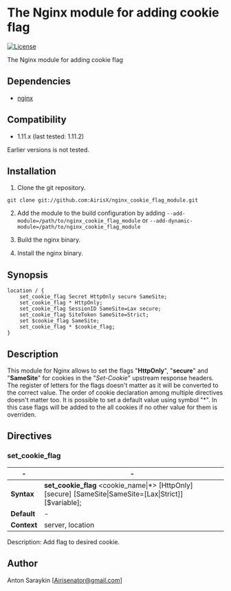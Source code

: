 The Nginx module for adding cookie flag
==========

[![License](http://img.shields.io/badge/license-BSD-brightgreen.svg)](https://github.com/Airis777/nginx_cookie_flag_module/blob/master/LICENSE)

The Nginx module for adding cookie flag

## Dependencies
* [nginx](http://nginx.org)

## Compatibility
* 1.11.x (last tested: 1.11.2)

Earlier versions is not tested.

## Installation

1. Clone the git repository.

  ```
  git clone git://github.com:AirisX/nginx_cookie_flag_module.git
  ```

2. Add the module to the build configuration by adding
  `--add-module=/path/to/nginx_cookie_flag_module`
   or
  `--add-dynamic-module=/path/to/nginx_cookie_flag_module`

3. Build the nginx binary.

4. Install the nginx binary.

## Synopsis

```Nginx
location / {
    set_cookie_flag Secret HttpOnly secure SameSite;
    set_cookie_flag * HttpOnly;
    set_cookie_flag SessionID SameSite=Lax secure;
    set_cookie_flag SiteToken SameSite=Strict;
    set $cookie_flag SameSite;
    set_cookie_flag * $cookie_flag;
}
```

## Description
This module for Nginx allows to set the flags "**HttpOnly**", "**secure**" and "**SameSite**" for cookies in the "*Set-Cookie*" upstream response headers.
The register of letters for the flags doesn't matter as it will be converted to the correct value. The order of cookie declaration among multiple directives doesn't matter too.
It is possible to set a default value using symbol "*". In this case flags will be added to the all cookies if no other value for them is overriden.

## Directives

### set_cookie_flag

-| -
--- | ---
**Syntax**  | **set_cookie_flag** \<cookie_name\|*\> [HttpOnly] [secure] [SameSite\|SameSite=[Lax\|Strict]] [$variable];
**Default** | -
**Context** | server, location

Description: Add flag to desired cookie.

## Author
Anton Saraykin [<Airisenator@gmail.com>]

